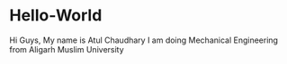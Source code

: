 # Hello-World
Hi Guys, 
My name is Atul Chaudhary
I am doing Mechanical Engineering from Aligarh Muslim University
